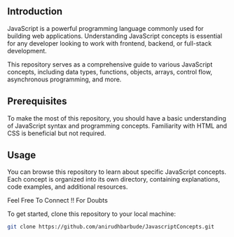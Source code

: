## Introduction

JavaScript is a powerful programming language commonly used for building web applications. Understanding JavaScript concepts is essential for any developer looking to work with frontend, backend, or full-stack development.

This repository serves as a comprehensive guide to various JavaScript concepts, including data types, functions, objects, arrays, control flow, asynchronous programming, and more.

## Prerequisites

To make the most of this repository, you should have a basic understanding of JavaScript syntax and programming concepts. Familiarity with HTML and CSS is beneficial but not required.

## Usage

You can browse this repository to learn about specific JavaScript concepts. Each concept is organized into its own directory, containing explanations, code examples, and additional resources.

Feel Free To Connect !! For Doubts



To get started, clone this repository to your local machine:

```bash
git clone https://github.com/anirudhbarbude/JavascriptConcepts.git



